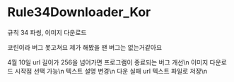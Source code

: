 # Rule34Downloader_Kor
규칙 34 파씽, 이미지 다운로드

코린이라 버그 못고쳐요
제가 해봤을 땐 버그는 없는거같아요


4월 10일 
url 길이가 256을 넘어가면 프로그램이 종료되는 버그 개선\n
이미지 다운로드 시작점 선택 가능\n
텍스트 설명 변경\n
다운 실패 url 텍스트 파일로 저장\n
